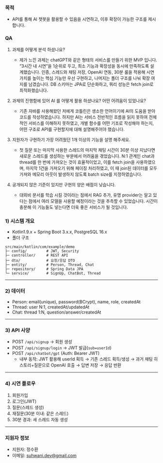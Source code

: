 ### 목적

- API를 통해 AI 챗봇을 활용할 수 있음을 시연하고, 이후 확장이 가능한 구조를 제시합니다.

### QA

1. 과제를 어떻게 분석 하셨나요?

   - 제가 느낀 과제는 chatGPT와 같은 형태의 서비스를 만들기 위한 MVP 입니다. “3시간 내 시연”을 1순위로 두고, 최소 기능과 확장성을 동시에 만족하도록 설계했습니다. 인증, 스레드와 채팅 저장, OpenAI 연동, 30분 룰을 적용해 시연 가치를 높이는 핵심 기능만 우선 구현하고, 나머지는 폴더 구조를 나눠 확장 여지를 남겼습니다. DB 스키마는 JPA로 단순화하고, 쿼리 성능은 fetch join로 최적화했습니다.

2. 과제의 진행함에 있어 AI 를 어떻게 활용 하셨나요? 어떤 어려움이 있었나요?

   - 기존 자바를 사용해왔던 저에게 코틀린은 생소한 언어이기에 AI의 도움을 받아 코드를 작성하였습니다. 하지만 AI는 서비스 전반적인 흐름을 읽지 못하여 전체적인 서비스를 이해하지 못하였고, 개별 함수를 어떤 기조로 작성해야 하는지, 어떤 구조로 API를 구현할지에 대해 설명해주어야 했습니다. 

3. 지원자가 구현하기 가장 어려웠던 1개 이상의 기능을 설명 해주세요.

   - 첫 질문 또는 마지막 사용한 스레드의 마지막 채팅 시간이 30분 이상 지났다면 새로운 스레드를 생성하는 부분에서 어려움을 겪었습니다. N:1 관계인 chat과 thread를 한 번에 가져오는 것이 효율적이었고, 이를 fetch join을 사용하였으며, 마지막 1건을 가져오기 위해 페이징 처리하였고, 이 때 join된 데이터를 모두 가져와 메모리 아웃이 발생하지 않도록 batch size를 지정하였습니다. 

4. 공개되지 않은 기준이 있지만 구현의 양은 배점이 낮습니다.
   - 대외비 문서를 학습 시킬 것이라는 점에서 RAG 추가, 유명 provider는 알고 있다는 점에서 여러 모델을 사용할 예정이라는 것을 추측할 수 있었습니다. 시간이 충분해 이 기능들도 넣는다면 더욱 좋은 서비스가 될 것입니다. 

### 1) 시스템 개요

- Kotlin1.9.x + Spring Boot 3.x.x, PostgreSQL 16.x
- 폴더 구조

```
src/main/kotlin/com/example/demo
├─ config/         # JWT, Security
├─ controller/     # REST API
├─ dto/            # 요청/응답 DTO
├─ entity/         # Person, Thread, Chat
├─ repository/     # Spring Data JPA
└─ service/        # SignUp, ChatBot, Thread
```

---

### 2) 데이터

- Person: email(unique), password(BCrypt), name, role, createdAt
- Thread: user N:1, createdAt/updatedAt
- Chat: thread 1:N, question/answer/createdAt

---

### 3) API 사양

- POST `/api/signup` → 회원 생성
- POST `/api/signup/login` → JWT 발급(`sub=userId`)
- POST `/api/chatbot/gpt` (Auth: Bearer JWT)
  - 내부 동작: JWT 활용해 userId 획득 → 기존 스레드 획득/생성 → 과거 채팅 히스토리+질문으로 OpenAI 호출 → 답변 저장 → 응답 반환

---

### 4) 시연 플로우

1) 회원가입 
2) 로그인(JWT) 
3) 질문(스레드 생성) 
4) 재질문(30분 이내: 같은 스레드) 
5) 30분 경과: 새 스레드 자동 생성

---

### 지원자 정보

- 지원자: 정수환
- 이메일: suhwani.dev@gmail.com
